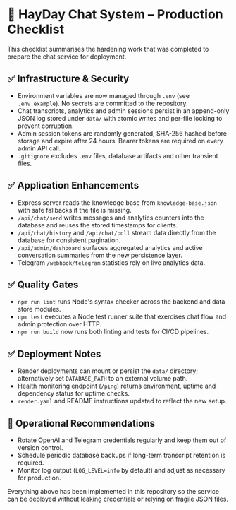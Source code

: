 # 🚀 HayDay Chat System – Production Checklist

This checklist summarises the hardening work that was completed to prepare the chat service for deployment.

## ✅ Infrastructure & Security
- Environment variables are now managed through `.env` (see `.env.example`). No secrets are committed to the repository.
- Chat transcripts, analytics and admin sessions persist in an append-only JSON log stored under `data/` with atomic writes and per-file locking to prevent corruption.
- Admin session tokens are randomly generated, SHA-256 hashed before storage and expire after 24 hours. Bearer tokens are required on every admin API call.
- `.gitignore` excludes `.env` files, database artifacts and other transient files.

## ✅ Application Enhancements
- Express server reads the knowledge base from `knowledge-base.json` with safe fallbacks if the file is missing.
- `/api/chat/send` writes messages and analytics counters into the database and reuses the stored timestamps for clients.
- `/api/chat/history` and `/api/chat/poll` stream data directly from the database for consistent pagination.
- `/api/admin/dashboard` surfaces aggregated analytics and active conversation summaries from the new persistence layer.
- Telegram `/webhook/telegram` statistics rely on live analytics data.

## ✅ Quality Gates
- `npm run lint` runs Node's syntax checker across the backend and data store modules.
- `npm test` executes a Node test runner suite that exercises chat flow and admin protection over HTTP.
- `npm run build` now runs both linting and tests for CI/CD pipelines.

## ✅ Deployment Notes
- Render deployments can mount or persist the `data/` directory; alternatively set `DATABASE_PATH` to an external volume path.
- Health monitoring endpoint (`/ping`) returns environment, uptime and dependency status for uptime checks.
- `render.yaml` and README instructions updated to reflect the new setup.

## 🔄 Operational Recommendations
- Rotate OpenAI and Telegram credentials regularly and keep them out of version control.
- Schedule periodic database backups if long-term transcript retention is required.
- Monitor log output (`LOG_LEVEL=info` by default) and adjust as necessary for production.

Everything above has been implemented in this repository so the service can be deployed without leaking credentials or relying on fragile JSON files.
